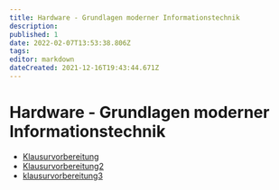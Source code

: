 ```yaml
---
title: Hardware - Grundlagen moderner Informationstechnik
description: 
published: 1
date: 2022-02-07T13:53:38.806Z
tags: 
editor: markdown
dateCreated: 2021-12-16T19:43:44.671Z
---
```


# Hardware - Grundlagen moderner Informationstechnik
- [Klausurvorbereitung](/fom/hardware-grundlagen/klausurvorbereitung)
- [Klausurvorbereitung2](/fom/hardware-grundlagen/Klausurvorbereitung2)
- [klausurvorbereitung3](/fom/hardware-grundlagen/klausurvorbereitung3)